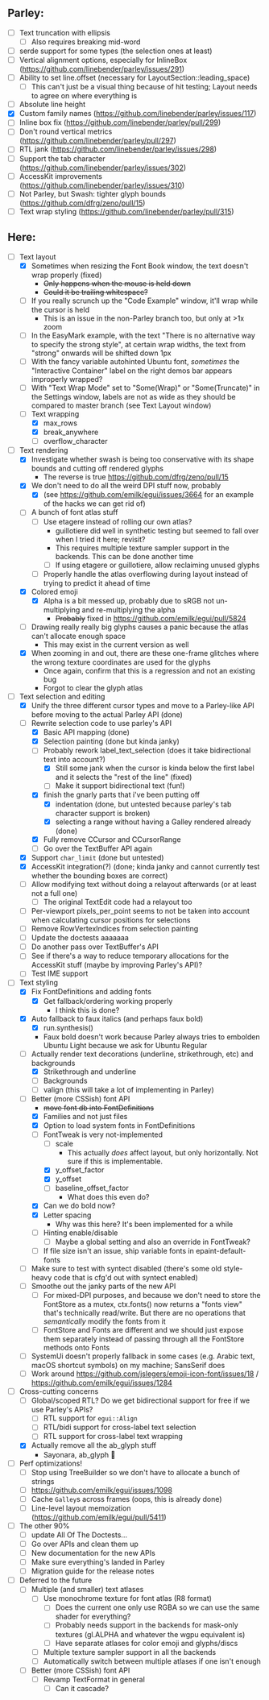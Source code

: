 ## Parley:
- [ ] Text truncation with ellipsis
  - [ ] Also requires breaking mid-word
- [ ] serde support for some types (the selection ones at least)
- [ ] Vertical alignment options, especially for InlineBox (https://github.com/linebender/parley/issues/291)
- [ ] Ability to set line.offset (necessary for LayoutSection::leading_space)
  - [ ] This can't just be a visual thing because of hit testing; Layout needs to agree on where everything is
- [ ] Absolute line height
- [x] Custom family names (https://github.com/linebender/parley/issues/117)
- [ ] Inline box fix (https://github.com/linebender/parley/pull/299)
- [ ] Don't round vertical metrics (https://github.com/linebender/parley/pull/297)
- [ ] RTL jank (https://github.com/linebender/parley/issues/298)
- [ ] Support the tab character (https://github.com/linebender/parley/issues/302)
- [ ] AccessKit improvements (https://github.com/linebender/parley/issues/310)
- [ ] Not Parley, but Swash: tighter glyph bounds (https://github.com/dfrg/zeno/pull/15)
- [ ] Text wrap styling (https://github.com/linebender/parley/pull/315)

## Here:
- [ ] Text layout
  - [x] Sometimes when resizing the Font Book window, the text doesn't wrap properly (fixed)
    - ~~Only happens when the mouse is held down~~
    - ~~Could it be trailing whitespace?~~
  - [ ] If you really scrunch up the "Code Example" window, it'll wrap while the cursor is held
    - This is an issue in the non-Parley branch too, but only at >1x zoom
  - [ ] In the EasyMark example, with the text "There is no alternative way to specify the strong style", at certain wrap widths, the text from "strong" onwards will be shifted down 1px
  - [ ] With the fancy variable autohinted Ubuntu font, *sometimes* the "Interactive Container" label on the right demos bar appears improperly wrapped?
  - [ ] With "Text Wrap Mode" set to "Some(Wrap)" or "Some(Truncate)" in the Settings window, labels are not as wide as they should be compared to master branch (see Text Layout window)
  - [ ] Text wrapping
    - [x] max_rows
    - [x] break_anywhere
    - [ ] overflow_character
- [ ] Text rendering
  - [x] Investigate whether swash is being too conservative with its shape bounds and cutting off rendered glyphs
    - The reverse is true https://github.com/dfrg/zeno/pull/15
  - [x] We don't need to do all the weird DPI stuff now, probably
    - [x] (see https://github.com/emilk/egui/issues/3664 for an example of the hacks we can get rid of)
  - [ ] A bunch of font atlas stuff
    - [ ] Use etagere instead of rolling our own atlas?
      - guillotiere did well in synthetic testing but seemed to fall over when I tried it here; revisit?
      - This requires multiple texture sampler support in the backends. This can be done another time
      - [ ] If using etagere or guillotiere, allow reclaiming unused glyphs
    - [ ] Properly handle the atlas overflowing during layout instead of trying to predict it ahead of time
  - [x] Colored emoji
    - [x] Alpha is a bit messed up, probably due to sRGB not un-multiplying and re-multiplying the alpha
      - ~~Probably~~ fixed in https://github.com/emilk/egui/pull/5824
  - [ ] Drawing really really big glyphs causes a panic because the atlas can't allocate enough space
    - This may exist in the current version as well
  - [x] When zooming in and out, there are these one-frame glitches where the wrong texture coordinates are used for the glyphs
    - Once again, confirm that this is a regression and not an existing bug
    - Forgot to clear the glyph atlas
- [ ] Text selection and editing
  - [x] Unify the three different cursor types and move to a Parley-like API before moving to the actual Parley API (done)
  - [ ] Rewrite selection code to use parley's API
    - [x] Basic API mapping (done)
    - [x] Selection painting (done but kinda janky)
    - [ ] Probably rework label_text_selection (does it take bidirectional text into account?)
      - [x] Still some jank when the cursor is kinda below the first label and it selects the "rest of the line" (fixed)
      - [ ] Make it support bidirectional text (fun!)
    - [x] finish the gnarly parts that i've been putting off
      - [x] indentation (done, but untested because parley's tab character support is broken)
      - [x] selecting a range without having a Galley rendered already (done)
    - [x] Fully remove CCursor and CCursorRange
    - [ ] Go over the TextBuffer API again
  - [x] Support `char_limit` (done but untested)
  - [x] AccessKit integration(?) (done; kinda janky and cannot currently test whether the bounding boxes are correct)
  - [ ] Allow modifying text without doing a relayout afterwards (or at least not a full one)
    - [ ] The original TextEdit code had a relayout too
  - [ ] Per-viewport pixels_per_point seems to not be taken into account when calculating cursor positions for selections
  - [ ] Remove RowVertexIndices from selection painting
  - [ ] Update the doctests aaaaaaa
  - [ ] Do another pass over TextBuffer's API
  - [ ] See if there's a way to reduce temporary allocations for the AccessKit stuff (maybe by improving Parley's API)?
  - [ ] Test IME support
- [ ] Text styling
  - [x] Fix FontDefinitions and adding fonts
    - [x] Get fallback/ordering working properly
      - I think this is done?
  - [x] Auto fallback to faux italics (and perhaps faux bold)
    - [x] run.synthesis()
    - Faux bold doesn't work because Parley always tries to embolden Ubuntu Light because we ask for Ubuntu Regular
  - [ ] Actually render text decorations (underline, strikethrough, etc) and backgrounds
    - [x] Strikethrough and underline
    - [ ] Backgrounds
    - [ ] valign (this will take a lot of implementing in Parley)
  - [ ] Better (more CSSish) font API
    - ~~move font db into FontDefinitions~~
    - [x] Families and not just files
    - [x] Option to load system fonts in FontDefinitions
    - [ ] FontTweak is very not-implemented
      - [ ] scale
        - This actually *does* affect layout, but only horizontally. Not sure if this is implementable.
      - [x] y_offset_factor
      - [x] y_offset
      - [ ] baseline_offset_factor
        - What does this even do?
    - [x] Can we do bold now?
    - [x] Letter spacing
      - Why was this here? It's been implemented for a while
    - [ ] Hinting enable/disable
      - [ ] Maybe a global setting and also an override in FontTweak?
    - [ ] If file size isn't an issue, ship variable fonts in epaint-default-fonts
  - [ ] Make sure to test with syntect disabled (there's some old style-heavy code that is cfg'd out with syntect enabled)
  - [ ] Smoothe out the janky parts of the new API
    - [ ] For mixed-DPI purposes, and because we don't need to store the FontStore as a mutex, ctx.fonts() now returns a "fonts view" that's technically read/write. But there are no operations that *semantically* modify the fonts from it
    - [ ] FontStore and Fonts are different and we should just expose them separately instead of passing through all the FontStore methods onto Fonts
  - [ ] SystemUi doesn't properly fallback in some cases (e.g. Arabic text, macOS shortcut symbols) on my machine; SansSerif does
  - [ ] Work around https://github.com/jslegers/emoji-icon-font/issues/18 / https://github.com/emilk/egui/issues/1284
- [ ] Cross-cutting concerns
  - [ ] Global/scoped RTL? Do we get bidirectional support for free if we use Parley's APIs?
    - [ ] RTL support for `egui::Align`
    - [ ] RTL/bidi support for cross-label text selection
    - [ ] RTL support for cross-label text wrapping
  - [x] Actually remove all the ab_glyph stuff
    - Sayonara, ab_glyph 🫡
- [ ] Perf optimizations!
  - [ ] Stop using TreeBuilder so we don't have to allocate a bunch of strings
  - [ ] https://github.com/emilk/egui/issues/1098
  - [ ] Cache `Galley`s across frames (oops, this is already done)
  - [ ] Line-level layout memoization (https://github.com/emilk/egui/pull/5411)
- [ ] The other 90%
  - [ ] update All Of The Doctests...
  - [ ] Go over APIs and clean them up
  - [ ] New documentation for the new APIs
  - [ ] Make sure everything's landed in Parley
  - [ ] Migration guide for the release notes
- [ ] Deferred to the future
  - [ ] Multiple (and smaller) text atlases
    - [ ] Use monochrome texture for font atlas (R8 format)
      - [ ] Does the current one only use RGBA so we can use the same shader for everything?
      - [ ] Probably needs support in the backends for mask-only textures (gl.ALPHA and whatever the wgpu equivalent is)
      - [ ] Have separate atlases for color emoji and glyphs/discs
    - [ ] Multiple texture sampler support in all the backends
    - [ ] Automatically switch between multiple atlases if one isn't enough
  - [ ] Better (more CSSish) font API
    - [ ] Revamp TextFormat in general
      - [ ] Can it cascade?
